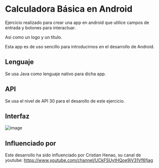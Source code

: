 # Calculadora Básica en Android

Ejercicio realizado para crear una app en android que utilice campos de entrada y botones para interactuar.

Así como un logo y un título.

Esta app es de uso sencillo para introducirnos en el desarrollo de Android.

## Lenguaje
Se usa Java como lenguaje nativo para dicha app.

## API
Se usa el nivel de API 30 para el desarollo de este ejercicio.

## Interfaz
![image](https://user-images.githubusercontent.com/13550820/145188957-6ebe7c14-e611-41ee-a516-802b47a62444.png)

## Influenciado por
Este desarrollo ha sido influenciado por Cristian Henao, su canal de youtube: https://www.youtube.com/channel/UCkFSUytHQoe9jV31Vf6fjag
